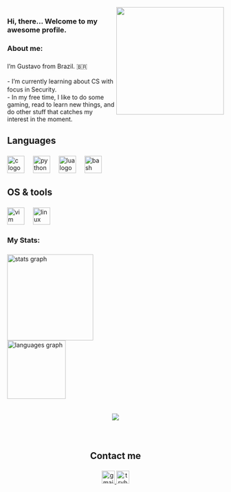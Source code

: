 [//]: # (Under construction...)

<img align="right" height="250" src="https://media.tenor.com/-NkQYOJCM_AAAAAi/luckystar-dance-konata-izumi.gif"  />

###

<h3 align="left">Hi, there... Welcome to my awesome profile.</h3>

###

<h3 align="left">About me:</h3>

###

<p align="left">I’m Gustavo from Brazil. 🇧🇷<br><br>- I’m currently learning about CS with focus in Security. ㅤㅤㅤ<br>- In my free time, I like to do some gaming, read to learn new things, and do other stuff that catches my interest in the moment.</p>

###

<h2 align="left">Languages</h2>

###

<div align="left">
  <img src="https://cdn.jsdelivr.net/gh/devicons/devicon/icons/c/c-original.svg" height="40" alt="c logo"  />
  <img width="12" />
  <img src="https://cdn.jsdelivr.net/gh/devicons/devicon/icons/python/python-original.svg" height="40" alt="python logo"  />
  <img width="12" />
  <img src="https://cdn.jsdelivr.net/gh/devicons/devicon/icons/lua/lua-original.svg" height="40" alt="lua logo"  />
  <img width="12" />
  <img src="https://cdn.jsdelivr.net/gh/devicons/devicon/icons/bash/bash-original.svg" height="40" alt="bash logo"  />
</div>

###

<h2 align="left">OS & tools</h2>

###

<div align="left">
  <img src="https://cdn.jsdelivr.net/gh/devicons/devicon/icons/vim/vim-original.svg" height="40" alt="vim logo"  />
  <img width="12" />
  <img src="https://cdn.jsdelivr.net/gh/devicons/devicon/icons/linux/linux-original.svg" height="40" alt="linux logo"  />
</div>

###

<h3 align="left">My Stats:</h3>

###

<div align="left">
  <img src="https://github-readme-stats.vercel.app/api?username=4SN0WFL4K3&hide_title=false&hide_rank=false&show_icons=true&include_all_commits=true&count_private=true&disable_animations=false&theme=merko&locale=en&hide_border=false&order=1" height="200" alt="stats graph" /> <br>
  <img src="https://github-readme-stats.vercel.app/api/top-langs?username=4SN0WFL4K3&locale=en&hide_title=false&layout=compact&card_width=320&langs_count=5&theme=merko&hide_border=false&order=2" height="136" alt="languages graph"  /> <br><br>
</div>

<br clear="both">

<div align="center">
  <img src="https://profile-counter.glitch.me/4SN0WFL4K3/count.svg?"  />
</div>

###

<br clear="both">

<h2 align="center">Contact me</h2>

###

<div align="center">
  <a href="mailto:gustavocarvalhogomide@gmail.com" target="_blank">
    <img src="https://img.shields.io/static/v1?message=Gmail&logo=gmail&label=&color=D14836&logoColor=white&labelColor=&style=plastic" height="30" alt="gmail logo"  />
  </a>
  <a href="https://tryhackme.com/r/p/4SN0WFL4K3" target="_blank">
    <img src="https://img.shields.io/static/v1?message=TryHackMe&logo=tryhackme&label=&color=88cc14&logoColor=white&labelColor=&style=plastic" height="30" alt="tryhackme logo"  />
  </a>
</div>

###
